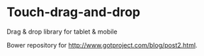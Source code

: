 Touch-drag-and-drop
===================

Drag &amp; drop library for tablet &amp; mobile

Bower repository for http://www.gotproject.com/blog/post2.html.
